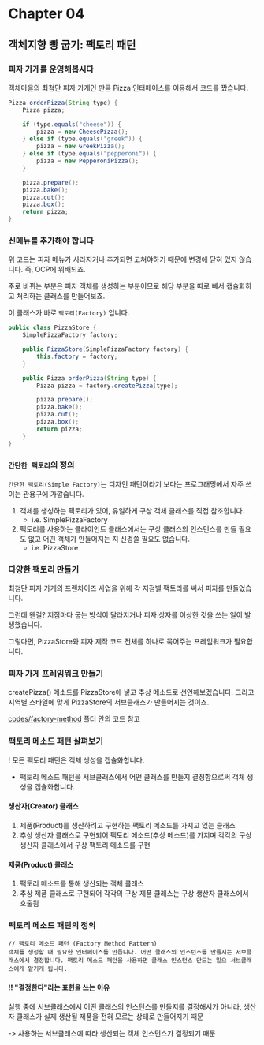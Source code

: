 # Chapter 04

## 객체지향 빵 굽기: 팩토리 패턴

### 피자 가게를 운영해봅시다

객체마을의 최첨단 피자 가게인 만큼 Pizza 인터페이스를 이용해서 코드를 짰습니다.

```java
Pizza orderPizza(String type) {
    Pizza pizza;

    if (type.equals("cheese")) {
        pizza = new CheesePizza();
    } else if (type.equals("greek")) {
        pizza = new GreekPizza();
    } else if (type.equals("pepperoni")) {
        pizza = new PepperoniPizza();
    }

    pizza.prepare();
    pizza.bake();
    pizza.cut();
    pizza.box();
    return pizza;
}
```

### 신메뉴를 추가해야 합니다

위 코드는 피자 메뉴가 사라지거나 추가되면 고쳐야하기 때문에 변경에 닫혀 있지 않습니다. 즉, OCP에 위배되죠.

주로 바뀌는 부분은 피자 객체를 생성하는 부분이므로 해당 부분을 따로 빼서 캡슐화하고 처리하는 클래스를 만들어보죠.

이 클래스가 바로 `팩토리(Factory)` 입니다.

```java
public class PizzaStore {
    SimplePizzaFactory factory;

    public PizzaStore(SimplePizzaFactory factory) {
        this.factory = factory;
    }

    public Pizza orderPizza(String type) {
        Pizza pizza = factory.createPizza(type);

        pizza.prepare();
        pizza.bake();
        pizza.cut();
        pizza.box();
        return pizza;
    }
}
```

### `간단한 팩토리`의 정의

`간단한 팩토리(Simple Factory)`는 디자인 패턴이라기 보다는 프로그래밍에서 자주 쓰이는 관용구에 가깝습니다.

1. 객체를 생성하는 팩토리가 있어, 유일하게 구상 객체 클래스를 직접 참조합니다.
    - i.e. SimplePizzaFactory
2. 팩토리를 사용하는 클라이언트 클래스에서는 구상 클래스의 인스턴스를 만들 필요도 없고 어떤 객체가 만들어지는 지 신경쓸 필요도 없습니다.
    - i.e. PizzaStore

### 다양한 팩토리 만들기

최첨단 피자 가게의 프랜차이즈 사업을 위해 각 지점별 팩토리를 써서 피자를 만들었습니다.

그런데 왠걸? 지점마다 굽는 방식이 달라지거나 피자 상자를 이상한 것을 쓰는 일이 발생했습니다.

그렇다면, PizzaStore와 피자 제작 코드 전체를 하나로 묶어주는 프레임워크가 필요합니다.

### 피자 가게 프레임워크 만들기

createPizza() 메소드를 PizzaStore에 넣고 추상 메소드로 선언해보겠습니다. 그리고 지역별 스타일에 맞게 PizzaStore의 서브클래스가 만들어지는 것이죠.

[codes/factory-method](./codes/factory-method) 폴더 안의 코드 참고

### 팩토리 메소드 패턴 살펴보기

! 모든 팩토리 패턴은 객체 생성을 캡슐화합니다.

- 팩토리 메소드 패턴을 서브클래스에서 어떤 클래스를 만들지 결정함으로써 객체 생성을 캡슐화합니다.

#### 생산자(Creator) 클래스

1. 제품(Product)를 생산하려고 구현하는 팩토리 메소드를 가지고 있는 클래스
2. 추상 생산자 클래스로 구현되어 팩토리 메소드(추상 메소드)를 가지며 각각의 구상 생산자 클래스에서 구상 팩토리 메소드를 구현

#### 제품(Product) 클래스

1. 팩토리 메소드를 통해 생산되는 객체 클래스
2. 추상 제품 클래스로 구현되어 각각의 구상 제품 클래스는 구상 생산자 클래스에서 호출됨

### 팩토리 메소드 패턴의 정의

```text
// 팩토리 메소드 패턴 (Factory Method Pattern)
객체를 생성할 때 필요한 인터페이스를 만듭니다. 어떤 클래스의 인스턴스를 만들지는 서브클래스에서 결정합니다. 팩토리 메소드 패턴을 사용하면 클래스 인스턴스 만드는 일으 서브클래스에게 맡기게 됩니다.
```

#### !! "결정한다"라는 표현을 쓰는 이유

실행 중에 서브클래스에서 어떤 클래스의 인스턴스를 만들지를 결정해서가 아니라, 생산자 클래스가 실제 생산될 제품을 전혀 모르는 상태로 만들어지기 때문

-> 사용하는 서브클래스에 따라 생산되는 객체 인스턴스가 결정되기 때문

<!-- 
    •            A very dependent PizzaStore
    •            Looking at object dependencies
    •            The Dependency Inversion Principle
    •            Applying the Principle
    •            Inverting your thinking...
    •            A few guidelines to help you follow the Principle...
    •            Meanwhile, back at the PizzaStore...
    •            Ensuring consistency in your ingredients
    •            Families of ingredients...
    •            Building the ingredient factories
    •            Building the New York ingredient factory
    •            Reworking the pizzas...
    •            Reworking the pizzas, continued...
    •            Revisiting our pizza stores
    •            What have we done?
    •            More pizza for Ethan and Joel...
    •            From here things change, because we are using an ingredient factory
    •            Abstract Factory Pattern defined
    •            Factory Method and Abstract Factory compared
    •            Tools for your Design Toolbox
    •            A very dependent PizzaStore
-->